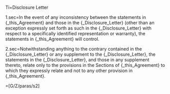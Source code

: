 Ti=Disclosure Letter

1.sec=In the event of any inconsistency between the statements in {_this_Agreement} and those in the {_Disclosure_Letter} (other than an exception expressly set forth as such in the {_Disclosure_Letter} with respect to a specifically identified representation or warranty), the statements in {_this_Agreement} will control.

2.sec=Notwithstanding anything to the contrary contained in the {_Disclosure_Letter} or any supplement to the {_Disclosure_Letter}, the statements in the {_Disclosure_Letter}, and those in any supplement thereto, relate only to the provisions in the Sections of {_this_Agreement} to which they expressly relate and not to any other provision in {_this_Agreement}.

=[G/Z/paras/s2]
